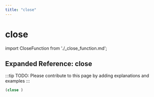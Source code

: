 ```yaml
---
title: "close"
---
```


# close

import CloseFunction from './_close_function.md';

<CloseFunction />

## Expanded Reference: close

:::tip
TODO: Please contribute to this page by adding explanations and examples
:::

```lisp
(close )
```
